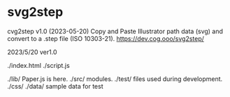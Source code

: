 # svg2step

cvg2step v1.0 (2023-05-20)
Copy and Paste Illustrator path data (svg) and convert to a .step file (ISO 10303-21).
https://dev.cog.ooo/svg2step/

2023/5/20 ver1.0

./index.html
./script.js

./lib/ Paper.js is here.
./src/ modules.
./test/ files used during development.
./css/
./data/ sample data for test
